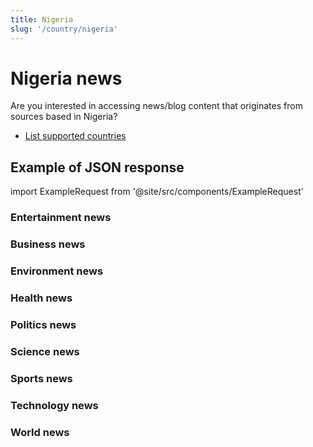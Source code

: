 ```yaml
---
title: Nigeria
slug: '/country/nigeria'
---
```


# Nigeria news

Are you interested in accessing news/blog content that originates from sources based in Nigeria?

- [List supported countries](/get-articles/countries)

## Example of JSON response

import ExampleRequest from '@site/src/components/ExampleRequest'

### Entertainment news
<ExampleRequest url="https://api.apitube.io/v1/news/articles?limit=2&category=news/Arts_and_Entertainment&language=ng"></ExampleRequest>

### Business news
<ExampleRequest url="https://api.apitube.io/v1/news/articles?limit=2&category=news/Business&language=ng"></ExampleRequest>

### Environment news
<ExampleRequest url="https://api.apitube.io/v1/news/articles?limit=2&category=news/Environment&language=ng"></ExampleRequest>

### Health news
<ExampleRequest url="https://api.apitube.io/v1/news/articles?limit=2&category=news/Health&language=ng"></ExampleRequest>

### Politics news
<ExampleRequest url="https://api.apitube.io/v1/news/articles?limit=2&category=news/Politics&language=ng"></ExampleRequest>

### Science news
<ExampleRequest url="https://api.apitube.io/v1/news/articles?limit=2&category=news/Science&language=ng"></ExampleRequest>

### Sports news
<ExampleRequest url="https://api.apitube.io/v1/news/articles?limit=2&category=news/Sports&language=ng"></ExampleRequest>

### Technology news
<ExampleRequest url="https://api.apitube.io/v1/news/articles?limit=2&category=news/Technology&language=ng"></ExampleRequest>

### World news
<ExampleRequest url="https://api.apitube.io/v1/news/articles?limit=2&category=news/World&language=ng"></ExampleRequest>
